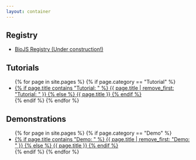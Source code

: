 ```yaml
---
layout: container
---
```

Registry
---

<ul>
    <li>
        <a href="http://biojs.net/registry-ui/client/">BioJS Registry (Under construction!)</a>
    </li>
</ul>

Tutorials
---

<ul>
{% for page in site.pages %}
	{% if page.category == "Tutorial" %}
	<li><a href="{{ page.url }}">
	{% if page.title contains "Tutorial: " %}
		{{ page.title | remove_first: "Tutorial: " }}
	{% else %}
		{{ page.title }}
	{% endif %}
	</a></li>
	{% endif %}
{% endfor %}
</ul>

Demonstrations
---

<ul>
{% for page in site.pages %}
	{% if page.category == "Demo" %}
	<li><a href="{{ page.url }}">
	{% if page.title contains "Demo: " %}
		{{ page.title | remove_first: "Demo: " }}
	{% else %}
		{{ page.title }}
	{% endif %}
	</a></li>
	{% endif %}
{% endfor %}
</ul>
